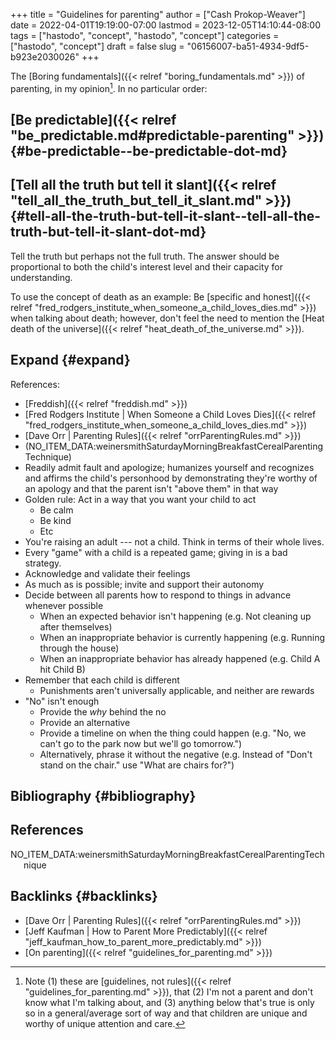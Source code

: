 +++
title = "Guidelines for parenting"
author = ["Cash Prokop-Weaver"]
date = 2022-04-01T19:19:00-07:00
lastmod = 2023-12-05T14:10:44-08:00
tags = ["hastodo", "concept", "hastodo", "concept"]
categories = ["hastodo", "concept"]
draft = false
slug = "06156007-ba51-4934-9df5-b923e2030026"
+++

The [Boring fundamentals]({{< relref "boring_fundamentals.md" >}}) of parenting, in my opinion[^fn:1]. In no particular order:


## [Be predictable]({{< relref "be_predictable.md#predictable-parenting" >}}) {#be-predictable--be-predictable-dot-md}


## [Tell all the truth but tell it slant]({{< relref "tell_all_the_truth_but_tell_it_slant.md" >}}) {#tell-all-the-truth-but-tell-it-slant--tell-all-the-truth-but-tell-it-slant-dot-md}

Tell the truth but perhaps not the full truth. The answer should be proportional to both the child's interest level and their capacity for understanding.

To use the concept of death as an example: Be [specific and honest]({{< relref "fred_rodgers_institute_when_someone_a_child_loves_dies.md" >}}) when talking about death; however, don't feel the need to mention the [Heat death of the universe]({{< relref "heat_death_of_the_universe.md" >}}).


## Expand {#expand}

References:

-   [Freddish]({{< relref "freddish.md" >}})
-   [Fred Rodgers Institute | When Someone a Child Loves Dies]({{< relref "fred_rodgers_institute_when_someone_a_child_loves_dies.md" >}})
-   [Dave Orr | Parenting Rules]({{< relref "orrParentingRules.md" >}})
-   (NO_ITEM_DATA:weinersmithSaturdayMorningBreakfastCerealParentingTechnique)
-   Readily admit fault and apologize; humanizes yourself and recognizes and affirms the child's personhood by demonstrating they're worthy of an apology and that the parent isn't "above them" in that way
-   Golden rule: Act in a way that you want your child to act
    -   Be calm
    -   Be kind
    -   Etc
-   You're raising an adult --- not a child. Think in terms of their whole lives.
-   Every "game" with a child is a repeated game; giving in is a bad strategy.
-   Acknowledge and validate their feelings
-   As much as is possible; invite and support their autonomy
-   Decide between all parents how to respond to things in advance whenever possible
    -   When an expected behavior isn't happening (e.g. Not cleaning up after themselves)
    -   When an inappropriate behavior is currently happening (e.g. Running through the house)
    -   When an inappropriate behavior has already happened (e.g. Child A hit Child B)
-   Remember that each child is different
    -   Punishments aren't universally applicable, and neither are rewards
-   "No" isn't enough
    -   Provide the _why_ behind the no
    -   Provide an alternative
    -   Provide a timeline on when the thing could happen (e.g. "No, we can't go to the park now but we'll go tomorrow.")
    -   Alternatively, phrase it without the negative (e.g. Instead of "Don't stand on the chair." use "What are chairs for?")


## Bibliography {#bibliography}

## References

<style>.csl-entry{text-indent: -1.5em; margin-left: 1.5em;}</style><div class="csl-bib-body">
  <div class="csl-entry">NO_ITEM_DATA:weinersmithSaturdayMorningBreakfastCerealParentingTechnique</div>
</div>


## Backlinks {#backlinks}

-   [Dave Orr | Parenting Rules]({{< relref "orrParentingRules.md" >}})
-   [Jeff Kaufman | How to Parent More Predictably]({{< relref "jeff_kaufman_how_to_parent_more_predictably.md" >}})
-   [On parenting]({{< relref "guidelines_for_parenting.md" >}})

[^fn:1]: Note (1) these are [guidelines, not rules]({{< relref "guidelines_for_parenting.md" >}}), that (2) I'm not a parent and don't know what I'm talking about, and (3) anything below that's true is only so in a general/average sort of way and that children are unique and worthy of unique attention and care.